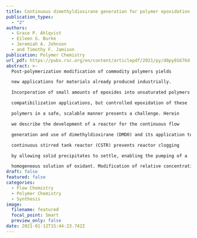 ```yaml
---
title: Continuous dimethyldioxirane generation for polymer epoxidation
publication_types:
  - "2"
authors:
  - Grace P. Ahlqvist
  - Eileen G. Burke
  - Jeremiah A. Johnson
  - and Timothy F. Jamison
publication: Polymer Chemistry
url_pdf: https://pubs.rsc.org/en/content/articlepdf/2021/py/d0py01676d
abstract: >-
  Post-polymerization modification of commodity polymers yields

  new applications for materials already produced industrially.

  Incorporation of small amounts of epoxides into unsaturated polymers such as polybutadiene expands their use for grafting and

  compatibilization applications, but controlled epoxidation of these

  polymers in a safe, scalable manner presents a challenge. Herein

  we describe the development of a reactor for the continuous flow

  generation and use of dimethyldioxirane (DMDO) and its application to the low-level epoxidation of unsaturated polymers. A

  continuous stirred tank reactor (CSTR) prevents reactor clogging

  by allowing solid precipitates to settle, enabling the pumping of a

  homogeneous solution of oxidant. Modification of relative concentrations, flow rates, and temperatures achieves variable epoxidation levels. This method has been demonstrated on gram scale
draft: false
featured: false
categories:
  - Flow Chemistry
  - Polymer Chemistry
  - Synthesis
image:
  filename: featured
  focal_point: Smart
  preview_only: false
date: 2021-01-12T15:44:23.742Z
---
```

